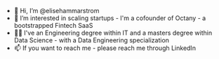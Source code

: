 - 👋 Hi, I’m @elisehammarstrom
- 👀 I’m interested in scaling startups - I'm a cofounder of Octany - a bootstrapped Fintech SaaS
- 👩‍🏫 I've an Engineering degree within IT and a masters degree within Data Science - with a Data Engineering specialization
- 📫 If you want to reach me - please reach me through LinkedIn

<!---
elisehammarstrom/elisehammarstrom is a ✨ special ✨ repository because its `README.md` (this file) appears on your GitHub profile.
You can click the Preview link to take a look at your changes.
--->
